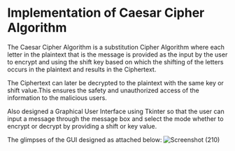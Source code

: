 

# Implementation of Caesar Cipher Algorithm

The Caesar Cipher Algorithm is a substitution Cipher Algorithm where each letter in the plaintext that is the message is provided as the input by the user to encrypt and using the shift key based on which the shifting of the letters occurs in the plaintext and results in the Ciphertext.

The Ciphertext can later be decrypted to the plaintext with the same key or shift value.This ensures the safety and unauthorized access of the information to the malicious users.

Also designed a Graphical User Interface using Tkinter so that the user can input a message through the message box and select the mode whether to encrypt or decrypt by providing a shift or key value.

The glimpses of the GUI designed as attached below:
![Screenshot (210)](https://github.com/user-attachments/assets/926aeb31-72d6-4991-ba32-bfd616204505)
